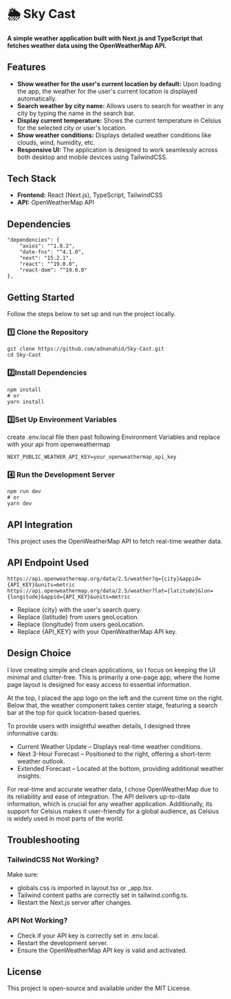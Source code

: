 # 🌦 Sky Cast

#### A simple weather application built with Next.js and TypeScript that fetches weather data using the OpenWeatherMap API.

## Features

- **Show weather for the user's current location by default:** Upon loading the app, the weather for the user's current location is displayed automatically.
- **Search weather by city name:** Allows users to search for weather in any city by typing the name in the search bar.
- **Display current temperature:** Shows the current temperature in Celsius for the selected city or user's location.
- **Show weather conditions:** Displays detailed weather conditions like clouds, wind, humidity, etc.
- **Responsive UI:** The application is designed to work seamlessly across both desktop and mobile devices using TailwindCSS.

## Tech Stack

- **Frontend:** React (Next.js), TypeScript, TailwindCSS
- **API:** OpenWeatherMap API

## Dependencies

    "dependencies": {
        "axios": "^1.8.2",
        "date-fns": "^4.1.0",
        "next": "15.2.1",
        "react": "^19.0.0",
        "react-dom": "^19.0.0"
    },

## Getting Started

Follow the steps below to set up and run the project locally.

### 1️⃣ Clone the Repository

    git clone https://github.com/adnanahid/Sky-Cast.git
    cd Sky-Cast

### 2️⃣Install Dependencies
    npm install
    # or
    yarn install

### 3️⃣Set Up Environment Variables
create .env.local file then past following Environment Variables and replace with your api from openweathermap

    NEXT_PUBLIC_WEATHER_API_KEY=your_openweathermap_api_key

### 4️⃣ Run the Development Server

    npm run dev
    # or
    yarn dev

## API Integration

This project uses the OpenWeatherMap API to fetch real-time weather data.

## API Endpoint Used

    https://api.openweathermap.org/data/2.5/weather?q={city}&appid={API_KEY}&units=metric
    https://api.openweathermap.org/data/2.5/weather?lat={latitude}&lon={longitude}&appid={API_KEY}&units=metric

- Replace {city} with the user's search query.
- Replace {latitude} from users geoLocation.
- Replace {longitude} from users geoLocation.
- Replace {API_KEY} with your OpenWeatherMap API key.

## Design Choice

I love creating simple and clean applications, so I focus on keeping the UI minimal and clutter-free. This is primarily a one-page app, where the home page layout is designed for easy access to essential information.

At the top, I placed the app logo on the left and the current time on the right. Below that, the weather component takes center stage, featuring a search bar at the top for quick location-based queries.

To provide users with insightful weather details, I designed three informative cards:

- Current Weather Update – Displays real-time weather conditions.
- Next 3-Hour Forecast – Positioned to the right, offering a short-term weather outlook.
- Extended Forecast – Located at the bottom, providing additional weather insights.

For real-time and accurate weather data, I chose OpenWeatherMap due to its reliability and ease of integration. The API delivers up-to-date information, which is crucial for any weather application. Additionally, its support for Celsius makes it user-friendly for a global audience, as Celsius is widely used in most parts of the world.

## Troubleshooting

### TailwindCSS Not Working?

Make sure:

- globals.css is imported in layout.tsx or \_app.tsx.
- Tailwind content paths are correctly set in tailwind.config.ts.
- Restart the Next.js server after changes.

### API Not Working?

- Check if your API key is correctly set in .env.local.
- Restart the development server.
- Ensure the OpenWeatherMap API key is valid and activated.

## License

This project is open-source and available under the MIT License.
